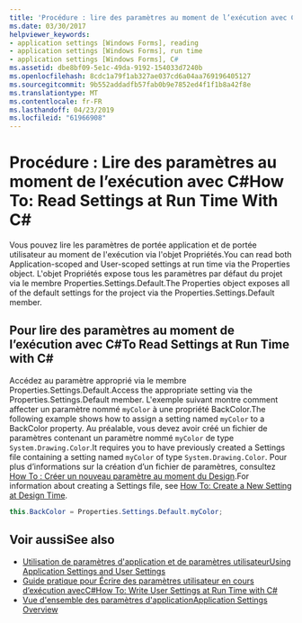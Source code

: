 ```yaml
---
title: 'Procédure : lire des paramètres au moment de l’exécution avec C#'
ms.date: 03/30/2017
helpviewer_keywords:
- application settings [Windows Forms], reading
- application settings [Windows Forms], run time
- application settings [Windows Forms], C#
ms.assetid: dbe8bf09-5e1c-49da-9192-154033d7240b
ms.openlocfilehash: 8cdc1a79f1ab327ae037cd6a04aa769196405127
ms.sourcegitcommit: 9b552addadfb57fab0b9e7852ed4f1f1b8a42f8e
ms.translationtype: MT
ms.contentlocale: fr-FR
ms.lasthandoff: 04/23/2019
ms.locfileid: "61966908"
---
```

# <a name="how-to-read-settings-at-run-time-with-c"></a><span data-ttu-id="44934-102">Procédure : Lire des paramètres au moment de l’exécution avec C\#</span><span class="sxs-lookup"><span data-stu-id="44934-102">How To: Read Settings at Run Time With C\#</span></span>

<span data-ttu-id="44934-103">Vous pouvez lire les paramètres de portée application et de portée utilisateur au moment de l'exécution via l'objet Propriétés.</span><span class="sxs-lookup"><span data-stu-id="44934-103">You can read both Application-scoped and User-scoped settings at run time via the Properties object.</span></span> <span data-ttu-id="44934-104">L'objet Propriétés expose tous les paramètres par défaut du projet via le membre Properties.Settings.Default.</span><span class="sxs-lookup"><span data-stu-id="44934-104">The Properties object exposes all of the default settings for the project via the Properties.Settings.Default member.</span></span>  
  
## <a name="to-read-settings-at-run-time-with-c"></a><span data-ttu-id="44934-105">Pour lire des paramètres au moment de l’exécution avec C\#</span><span class="sxs-lookup"><span data-stu-id="44934-105">To Read Settings at Run Time with C\#</span></span>
  
<span data-ttu-id="44934-106">Accédez au paramètre approprié via le membre Properties.Settings.Default.</span><span class="sxs-lookup"><span data-stu-id="44934-106">Access the appropriate setting via the Properties.Settings.Default member.</span></span> <span data-ttu-id="44934-107">L'exemple suivant montre comment affecter un paramètre nommé `myColor` à une propriété BackColor.</span><span class="sxs-lookup"><span data-stu-id="44934-107">The following example shows how to assign a setting named `myColor` to a BackColor property.</span></span> <span data-ttu-id="44934-108">Au préalable, vous devez avoir créé un fichier de paramètres contenant un paramètre nommé `myColor` de type `System.Drawing.Color`.</span><span class="sxs-lookup"><span data-stu-id="44934-108">It requires you to have previously created a Settings file containing a setting named `myColor` of type `System.Drawing.Color`.</span></span> <span data-ttu-id="44934-109">Pour plus d’informations sur la création d’un fichier de paramètres, consultez [How To : Créer un nouveau paramètre au moment du Design](how-to-create-a-new-setting-at-design-time.md).</span><span class="sxs-lookup"><span data-stu-id="44934-109">For information about creating a Settings file, see [How To: Create a New Setting at Design Time](how-to-create-a-new-setting-at-design-time.md).</span></span>  
  
```csharp
this.BackColor = Properties.Settings.Default.myColor;  
```  
  
## <a name="see-also"></a><span data-ttu-id="44934-110">Voir aussi</span><span class="sxs-lookup"><span data-stu-id="44934-110">See also</span></span>

- [<span data-ttu-id="44934-111">Utilisation de paramètres d'application et de paramètres utilisateur</span><span class="sxs-lookup"><span data-stu-id="44934-111">Using Application Settings and User Settings</span></span>](using-application-settings-and-user-settings.md)
- [<span data-ttu-id="44934-112">Guide pratique pour Écrire des paramètres utilisateur en cours d’exécution avecC#</span><span class="sxs-lookup"><span data-stu-id="44934-112">How To: Write User Settings at Run Time with C#</span></span>](how-to-write-user-settings-at-run-time-with-csharp.md)
- [<span data-ttu-id="44934-113">Vue d'ensemble des paramètres d'application</span><span class="sxs-lookup"><span data-stu-id="44934-113">Application Settings Overview</span></span>](application-settings-overview.md)
